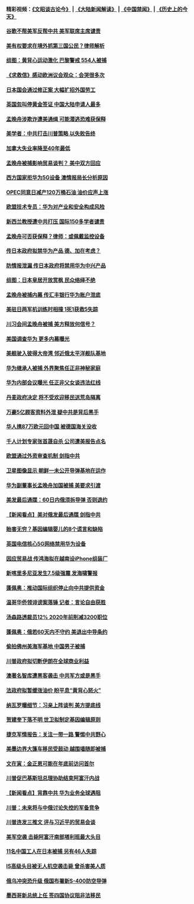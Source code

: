 #### 精彩视频：[《文昭谈古论今》](https://github.com/gfw-breaker/wenzhao/blob/master/README.md?t=12082131) | [《大陆新闻解读》](https://github.com/gfw-breaker/ntdtv-comedy/blob/master/README.md?t=12082131) | [《中国禁闻》](https://github.com/gfw-breaker/ntdtv-news/blob/master/README.md?t=12082131) | [《历史上的今天》](https://github.com/gfw-breaker/today-in-history/blob/master/README.md?t=12082131) 

#### [谷歌不帮美军反帮中共 美军联席主席谴责](../pages/nsc418/n10899167.md?t=12082131) 

#### [美有权要求在境外抓第三国公民？律师解析](../pages/nsc418/n10899107.md?t=12082131) 

#### [组图：黄背心运动激化 巴黎警戒 554人被捕](../pages/nsc418/n10899057.md?t=12082131) 

#### [《求救信》感动欧洲议会观众：会哭很多次](../pages/nsc418/n10897982.md?t=12082131) 

#### [日本国会通过修正案 大幅扩招外国劳工](../pages/nsc418/n10898708.md?t=12082131) 

#### [英国忽叫停黄金签证 中国大陆申请人最多](../pages/nsc418/n10898953.md?t=12082131) 

#### [孟晚舟涉欺诈遭美通缉 可能潜逃恐难获保释](../pages/nsc418/n10898102.md?t=12082131) 

#### [美学者：中共打击川普策略 以失败告终](../pages/nsc418/n10897887.md?t=12082131) 

#### [加拿大失业率降至40年最低](../pages/nsc418/n10898188.md?t=12082131) 

#### [孟晚舟被捕影响贸易谈判？ 美中双方回应](../pages/nsc418/n10897913.md?t=12082131) 

#### [西方国家拒华为5G设备 澳情报局长分析原因](../pages/nsc418/n10897478.md?t=12082131) 

#### [OPEC同意日减产120万桶石油 油价应声上涨](../pages/nsc418/n10897630.md?t=12082131) 

#### [欧盟技术专员：华为对产业和安全构成风险](../pages/nsc418/n10897566.md?t=12082131) 

#### [新西兰教授遭中共打压 国际150多学者谴责](../pages/nsc418/n10897483.md?t=12082131) 

#### [孟晚舟可否获保释？律师：或佩戴监控设备](../pages/nsc418/n10897512.md?t=12082131) 

#### [传日本政府拟禁华为产品 德、加在考虑？](../pages/nsc418/n10897161.md?t=12082131) 

#### [防情报泄漏 传日本政府将禁用华为中兴产品](../pages/nsc418/n10896431.md?t=12082131) 

#### [组图：日本皇居开放赏枫 民众络绎不绝](../pages/nsc418/n10896770.md?t=12082131) 

#### [孟晚舟被捕内幕  传汇丰银行华为账户泄底](../pages/nsc418/n10895828.md?t=12082131) 

#### [美驻日两军机训练时相撞 1死1获救5失踪](../pages/nsc418/n10895396.md?t=12082131) 

#### [川习会间孟晚舟被捕 美方释放何信号？](../pages/nsc418/n10895625.md?t=12082131) 

#### [美国调查华为 更多内幕曝光](../pages/nsc418/n10894972.md?t=12082131) 

#### [美舰驶入彼得大帝湾 邻近俄太平洋舰队基地](../pages/nsc418/n10895184.md?t=12082131) 

#### [华为继承人被捕 外界聚焦任正非神秘家庭](../pages/nsc418/n10895153.md?t=12082131) 

#### [华为内部会议曝光 任正非父女谈违法红线](../pages/nsc418/n10895089.md?t=12082131) 

#### [丹麦政府决定 将不受欢迎移民送荒岛隔离](../pages/nsc418/n10894981.md?t=12082131) 

#### [万豪5亿顾客资料外泄 疑中共是背后黑手](../pages/nsc418/n10894557.md?t=12082131) 

#### [华人携87万欧元回中国 被德国海关没收](../pages/nsc418/n10893765.md?t=12082131) 

#### [千人计划专家张首晟自杀 公司遭美报告点名](../pages/nsc418/n10893923.md?t=12082131) 

#### [欧盟通过外资审查机制 剑指中共](../pages/nsc418/n10893505.md?t=12082131) 

#### [卫星图像显示 朝鲜一未公开导弹基地在运作](../pages/nsc418/n10893877.md?t=12082131) 

#### [华为副董事长孟晚舟加国被捕 美要求引渡](../pages/nsc418/n10893616.md?t=12082131) 

#### [美发最后通牒：60日内俄须拆导弹 否则退约](../pages/nsc418/n10893602.md?t=12082131) 

#### [【新闻看点】美对俄发最后通牒 剑指中共](../pages/nsc418/n10893354.md?t=12082131) 

#### [贻害无穷？基因编辑婴儿的8个谎言和缺陷](../pages/nsc418/n10893306.md?t=12082131) 

#### [英国电信核心5G网络禁用华为设备](../pages/nsc418/n10892579.md?t=12082131) 

#### [因应贸易战 传鸿海拟在越南设iPhone组装厂](../pages/nsc418/n10892563.md?t=12082131) 

#### [新喀里多尼亚发生7.5级强震 发海啸警报](../pages/nsc418/n10892191.md?t=12082131) 

#### [蓬佩奥：推动国际组织停止向中共提供资金](../pages/nsc418/n10891425.md?t=12082131) 

#### [温哥华侨领诽谤案落锤 记者：言论自由获胜](../pages/nsc418/n10891368.md?t=12082131) 

#### [汤森路透裁员12% 2020年前削减3200职位](../pages/nsc418/n10891272.md?t=12082131) 

#### [蓬佩奥：俄若60天内不守约 美退出中导条约](../pages/nsc418/n10891258.md?t=12082131) 

#### [偷拍佛州美海军基地 中国男子被捕](../pages/nsc418/n10891201.md?t=12082131) 

#### [川普政府拟切断伊朗在全球商业利益](../pages/nsc418/n10891131.md?t=12082131) 

#### [澳著名智库遭黑客袭击 中共军方或是黑手](../pages/nsc418/n10891020.md?t=12082131) 

#### [法政府拟暂缓涨油价 盼平息“黄背心怒火”](../pages/nsc418/n10890817.md?t=12082131) 

#### [纳瓦罗曝细节：习亲上阵谈判 美方提底线](../pages/nsc418/n10890893.md?t=12082131) 

#### [贺建奎下落不明 世卫拟制定基因编辑原则](../pages/nsc418/n10890257.md?t=12082131) 

#### [捷克军情报告：关注一带一路 警惕中共野心](../pages/nsc418/n10889972.md?t=12082131) 

#### [美墨边界大篷车移民受鼓动 越围墙随即被捕](../pages/nsc418/n10890272.md?t=12082131) 

#### [文在寅：金正恩可能在年底前访问首尔](../pages/nsc418/n10890128.md?t=12082131) 

#### [川普促巴基斯坦总理协助结束阿富汗内战](../pages/nsc418/n10889384.md?t=12082131) 

#### [【新闻看点】背靠中共 华为业务全球遇阻](../pages/nsc418/n10888863.md?t=12082131) 

#### [川普：未来将与中俄讨论失控的军备竞争](../pages/nsc418/n10888856.md?t=12082131) 

#### [川普连发三推文 评与习近平的贸易会谈](../pages/nsc418/n10888849.md?t=12082131) 

#### [美军空袭 击毙阿富汗南部塔利班最大头目](../pages/nsc418/n10888691.md?t=12082131) 

#### [11名中国工人在日本被捕 另有46人失踪](../pages/nsc418/n10888229.md?t=12082131) 

#### [IS高级头目被无人机空袭击毙 曾杀害美人质](../pages/nsc418/n10887503.md?t=12082131) 

#### [俄乌冲突恐升级 俄国布署新S-400防空导弹](../pages/nsc418/n10887227.md?t=12082131) 

#### [墨西哥新总统上任 签四国协议阻非法移民](../pages/nsc418/n10887167.md?t=12082131) 

